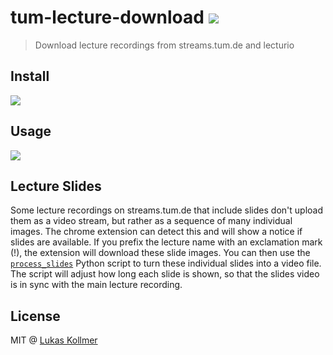 # tum-lecture-download [![](https://img.shields.io/chrome-web-store/v/jlbncgdbgjgdimjnihmniommnbhddajf.svg)](https://chrome.google.com/webstore/detail/tum-lecture-download/jlbncgdbgjgdimjnihmniommnbhddajf)

> Download lecture recordings from streams.tum.de and lecturio

## Install
[![](https://developer.chrome.com/webstore/images/ChromeWebStore_BadgeWBorder_v2_206x58.png)](https://chrome.google.com/webstore/detail/tum-lecture-download/jlbncgdbgjgdimjnihmniommnbhddajf)


## Usage
![](https://s3.amazonaws.com/lukaskollmer/embed/tum-lecture-download.png)


## Lecture Slides
Some lecture recordings on streams.tum.de that include slides don't upload them as a video stream, but rather as a sequence of many individual images.
The chrome extension can detect this and will show a notice if slides are available.
If you prefix the lecture name with an exclamation mark (!), the extension will download these slide images.
You can then use the [`process_slides`](process_slides.py) Python script to turn these individual slides into a video file.
The script will adjust how long each slide is shown, so that the slides video is in sync with the main lecture recording.

## License
MIT @ [Lukas Kollmer](https://lukaskollmer.me)
